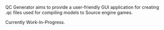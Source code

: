 QC Generator aims to provide a user-friendly GUI application for creating .qc files used for compiling models to Source engine games.

Currently Work-In-Progress.